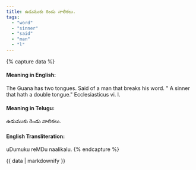```yaml
---
title: ఉడుముకు రెండు నాలికలు.
tags:
  - "word"
  - "sinner"
  - "said"
  - "man"
  - "l"
---
```


{% capture data %}
#### Meaning in English:
The Guana has two tongues.
Said of a man that breaks his word.
" A sinner that hath a double tongue." Ecclesiasticus vi. l.

#### Meaning in Telugu:
ఉడుముకు రెండు నాలికలు.

#### English Transliteration:
uDumuku reMDu naalikalu.
{% endcapture %}

<div class="notice">{{ data | markdownify }}</div>

